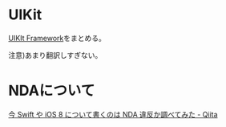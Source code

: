 # UIKit
[UIKIt Framework](https://developer.apple.com/library/ios/documentation/UIKit/Reference/UIKit_Framework/index.html)をまとめる。

注意)あまり翻訳しすぎない。


# NDAについて
[今 Swift や iOS 8 について書くのは NDA 違反か調べてみた - Qiita](http://qiita.com/uasi/items/4d17cd1b7f83a6814c83)

